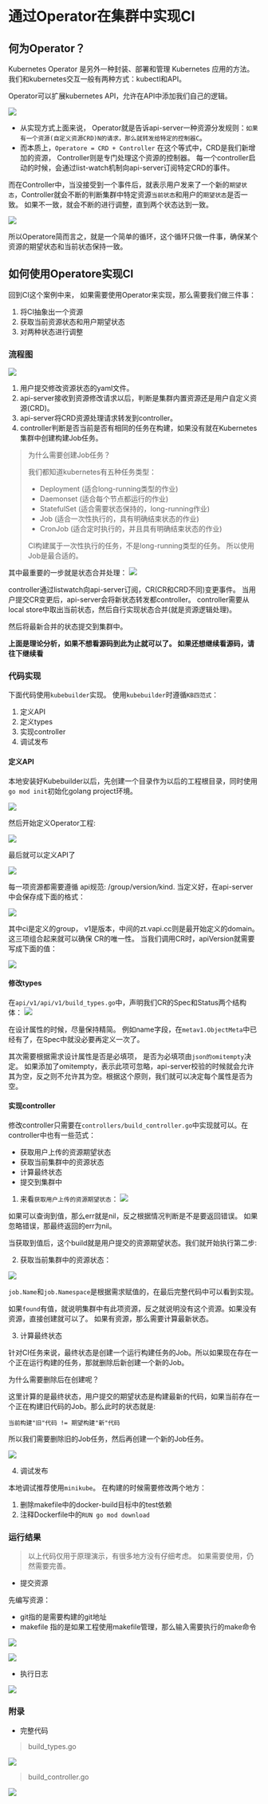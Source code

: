 # 通过Operator在集群中实现CI

## 何为Operator？
Kubernetes Operator 是另外一种封装、部署和管理 Kubernetes 应用的方法。我们和kubernetes交互一般有两种方式：kubectl和API。

Operator可以扩展kubernetes API，允许在API中添加我们自己的逻辑。

![](https://tva1.sinaimg.cn/large/008i3skNly1gyc09gk43nj313g0lg403.jpg)


+ 从实现方式上面来说， Operator就是告诉api-server一种资源分发规则：`如果有一个资源(自定义资源CRD)N的请求，那么就转发给特定的控制器C`。
+ 而本质上，`Operatore = CRD + Controller`  在这个等式中，CRD是我们新增加的资源， Controller则是专门处理这个资源的控制器。 每一个controller启动的时候，会通过list-watch机制向api-server订阅特定CRD的事件。

而在Controller中，当没接受到一个事件后，就表示用户发来了一个新的`期望状态`，Controller就会不断的判断集群中特定资源`当前状态`和用户的`期望状态`是否一致。 如果不一致，就会不断的进行调整，直到两个状态达到一致。

![](https://tva1.sinaimg.cn/large/008i3skNly1gyc0cixr2pj312w0fuq44.jpg)

所以Operatore简而言之，就是一个简单的循环，这个循环只做一件事，确保某个资源的期望状态和当前状态保持一致。


## 如何使用Operatore实现CI

回到CI这个案例中来， 如果需要使用Operator来实现，那么需要我们做三件事：

1. 将CI抽象出一个资源
2. 获取当前资源状态和用户期望状态
3. 对两种状态进行调整

### 流程图

![](https://tva1.sinaimg.cn/large/008i3skNly1gyc2gtfqxij30o50bw0sy.jpg)

1. 用户提交修改资源状态的yaml文件。
2. api-server接收到资源修改请求以后，判断是集群内置资源还是用户自定义资源(CRD)。
3. api-server将CRD资源处理请求转发到controller。
4. controller判断是否当前是否有相同的任务在构建，如果没有就在Kubernetes集群中创建构建Job任务。

> 为什么需要创建Job任务？
>
> 我们都知道kubernetes有五种任务类型：
>
> + Deployment (适合long-running类型的作业)
> + Daemonset (适合每个节点都运行的作业)
> + StatefulSet (适合需要状态保持的，long-running作业)
> + Job (适合一次性执行的，具有明确结束状态的作业)
> + CronJob (适合定时执行的，并且具有明确结束状态的作业)
>
> CI构建属于一次性执行的任务，不是long-running类型的任务。 所以使用Job是最合适的。

其中最重要的一步就是状态合并处理：
![](https://tva1.sinaimg.cn/large/008i3skNly1gyc2mwk08mj30oi0diaag.jpg)

controller通过listwatch向api-server订阅，CR(CR和CRD不同)变更事件。  当用户提交CR变更后，api-server会将新状态转发都controller。 controller需要从local store中取出当前状态，然后自行实现状态合并(就是资源逻辑处理)。

然后将最新合并的状态提交到集群中。


**上面是理论分析，如果不想看源码到此为止就可以了。 如果还想继续看源码，请往下继续看**

### 代码实现

下面代码使用`kubebuilder`实现。 使用`kubebuilder`时遵循`KB四范式`：

1. 定义API
2. 定义types
3. 实现controller
4. 调试发布


#### 定义API

本地安装好Kubebuilder以后，先创建一个目录作为以后的工程根目录，同时使用`go mod init`初始化golang project环境。

![](https://tva1.sinaimg.cn/large/008i3skNly1gyc2zr6oxfj30aq05e0sn.jpg)

然后开始定义Operator工程:

![](https://tva1.sinaimg.cn/large/008i3skNly1gyc33vrthoj30kg0523yl.jpg)


最后就可以定义API了

![](https://tva1.sinaimg.cn/large/008i3skNly1gyc34tfebgj30m8058q30.jpg)

每一项资源都需要遵循 api规范: /group/version/kind. 当定义好，在api-server中会保存成下面的格式：

![](https://tva1.sinaimg.cn/large/008i3skNly1gyc38ewnepj310i06ejrm.jpg)

其中ci是定义的group， v1是版本，中间的zt.vapi.cc则是最开始定义的domain。 这三项组合起来就可以确保 CR的唯一性。 当我们调用CR时，apiVersion就需要写成下面的值：

![](https://tva1.sinaimg.cn/large/008i3skNly1gyc3aby2npj30no0aw3z2.jpg)

#### 修改types

在`api/v1/api/v1/build_types.go`中，声明我们CR的Spec和Status两个结构体：
![](https://tva1.sinaimg.cn/large/008i3skNly1gyc3c3u48pj310q0j441y.jpg)

在设计属性的时候，尽量保持精简。 例如name字段，在`metav1.ObjectMeta`中已经有了，在Spec中就没必要再定义一次了。

其次需要根据需求设计属性是否是必填项， 是否为必填项由`json的omitempty`决定。 如果添加了omitempty，表示此项可忽略，api-server校验的时候就会允许其为空，反之则不允许其为空。根据这个原则，我们就可以决定每个属性是否为空。

#### 实现controller

修改controller只需要在`controllers/build_controller.go`中实现就可以。在controller中也有一些范式：

+ 获取用户上传的资源期望状态
+ 获取当前集群中的资源状态
+ 计算最终状态
+ 提交到集群中

1. 来看`获取用户上传的资源期望状态`：
![](https://tva1.sinaimg.cn/large/008i3skNly1gyc3ja2o4zj30u608kgmn.jpg)

如果可以查询到值，那么err就是nil，反之根据情况判断是不是要返回错误。 如果忽略错误，那最终返回的err为nil。

当获取到值后，这个build就是用户提交的资源期望状态。我们就开始执行第二步:

2. 获取当前集群中的资源状态：

![](https://tva1.sinaimg.cn/large/008i3skNly1gyc3mby7jfj317i0eqq4m.jpg)

`job.Name`和`job.Namespace`是根据需求赋值的，在最后完整代码中可以看到实现。

如果`found`有值，就说明集群中有此项资源，反之就说明没有这个资源。如果没有资源，直接创建就可以了。 如果有资源，那么需要计算最新状态。

3. 计算最终状态

针对CI任务来说，最终状态是创建一个运行构建任务的Job。所以如果现在存在一个正在运行构建的任务，那就删除后新创建一个新的Job。

为什么需要删除后在创建呢？

这里计算的是最终状态，用户提交的期望状态是构建最新的代码，如果当前存在一个正在构建旧代码的Job。那么此时的状态就是:

```
当前构建"旧"代码 != 期望构建"新"代码
```

所以我们需要删除旧的Job任务，然后再创建一个新的Job任务。


![](https://tva1.sinaimg.cn/large/008i3skNly1gyc3s8rkjsj315w0f2tan.jpg)

4. 调试发布

本地调试推荐使用`minikube`。  在构建的时候需要修改两个地方：

1. 删除makefile中的docker-build目标中的test依赖
2. 注释Dockerfile中的`RUN go mod download`


### 运行结果
> 以上代码仅用于原理演示，有很多地方没有仔细考虑。 如果需要使用，仍然需要完善。

+ 提交资源

先编写资源：
- git指的是需要构建的git地址
- makefile 指的是如果工程使用makefile管理，那么输入需要执行的make命令

![](https://tva1.sinaimg.cn/large/008i3skNly1gyc5c9smzbj30ws09it9l.jpg)


![](https://tva1.sinaimg.cn/large/008i3skNly1gyc5f2hfwkj30rk036aaa.jpg)


+ 执行日志

![](https://tva1.sinaimg.cn/large/008i3skNly1gyc5jja581j31530u0dlm.jpg)


### 附录

+ 完整代码

> build_types.go

![](https://tva1.sinaimg.cn/large/008i3skNly1gyc3vsqa6zj30u00y078x.jpg)

> build_controller.go

![](https://tva1.sinaimg.cn/large/008i3skNly1gyc3x4cbqvj30u01nzagx.jpg)

